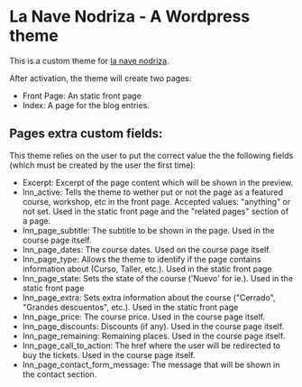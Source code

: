# La Nave Nodriza - A Wordpress theme

This is a custom theme for [la nave nodriza](http://lanavenodriza.com).

After activation, the theme will create two pages:

* Front Page: An static front page
* Index: A page for the blog entries.

## Pages extra custom fields:
	
This theme relies on the user to put the correct value the the following fields (which must be created by the user the first time):

* Excerpt: Excerpt of the page content which will be shown in the preview.
* lnn_active: Tells the theme to wether put or not the page as a featured course, workshop, etc in the front page. Accepted values: "anything" or not set. Used in the static front page and the "related pages" section of a page.
* lnn_page_subtitle: The subtitle to be shown in the page. Used in the course page itself.
* lnn_page_dates: The course dates. Used on the course page itself.
* lnn_page_type: Allows the theme to identify if the page contains information about (Curso, Taller, etc.). Used in the static front page
* lnn_page_state: Sets the state of the course ('Nuevo' for ie.). Used in the static front page
* lnn_page_extra: Sets extra information about the course ("Cerrado", "Grandes descuentos", etc.). Used in the static front page
* lnn_page_price: The course price. Used in the course page itself.
* lnn_page_discounts: Discounts (if any). Used in the course page itself.
* lnn_page_remaining: Remaining places. Used in the course page itself.
* lnn_page_call_to_action: The href where the user will be redirected to buy the tickets. Used in the course page itself.
* lnn_page_contact_form_message: The message that will be shown in the contact section.